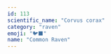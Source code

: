 ```yaml
---
id: 113
scientific_name: "Corvus corax"
category: "raven"
emoji: "🐦‍⬛"
name: "Common Raven"
---
```

